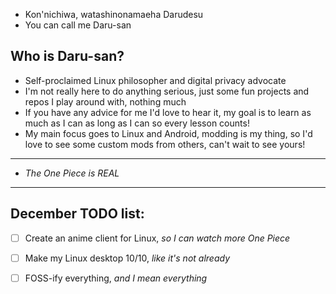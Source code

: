 - Kon'nichiwa, watashinonamaeha Darudesu
- You can call me Daru-san
## Who is Daru-san?
- Self-proclaimed Linux philosopher and digital privacy advocate
- I'm not really here to do anything serious, just some fun projects and repos I play around with, nothing much
- If you have any advice for me I'd love to hear it, my goal is to learn as much as I can as long as I can so every lesson counts!
- My main focus goes to Linux and Android, modding is my thing, so I'd love to see some custom mods from others, can't wait to see yours!
---
- _The One Piece is REAL_
---
## December TODO list:
- [ ] Create an anime client for Linux, _so I can watch more One Piece_
- [ ] Make my Linux desktop 10/10, _like it's not already_
- [ ] FOSS-ify everything, _and I mean *everything*_

